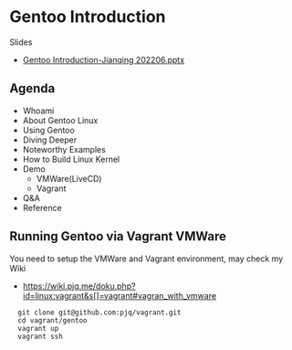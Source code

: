 # Gentoo Introduction
Slides
* [Gentoo Introduction-Jianqing 202206.pptx](Gentoo-Introduction-Jianqing-202206.pptx)

## Agenda
* Whoami
* About Gentoo Linux
* Using Gentoo
* Diving Deeper
* Noteworthy Examples
* How to Build Linux Kernel
* Demo
  * VMWare(LiveCD)
  * Vagrant
* Q&A
* Reference

## Running Gentoo via Vagrant VMWare
You need to setup the VMWare and Vagrant environment, may check my Wiki
* https://wiki.pjq.me/doku.php?id=linux:vagrant&s[]=vagrant#vagran_with_vmware

```
  git clone git@github.com:pjq/vagrant.git
  cd vagrant/gentoo
  vagrant up
  vagrant ssh
```  
